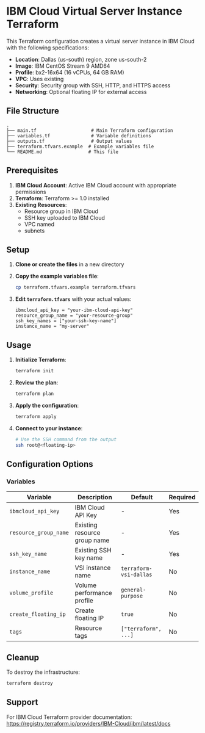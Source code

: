 # IBM Cloud Virtual Server Instance Terraform

This Terraform configuration creates a virtual server instance in IBM Cloud with the following specifications:

- **Location**: Dallas (us-south) region, zone us-south-2
- **Image**: IBM CentOS Stream 9 AMD64
- **Profile**: bx2-16x64 (16 vCPUs, 64 GB RAM)
- **VPC**: Uses existing
- **Security**: Security group with SSH, HTTP, and HTTPS access
- **Networking**: Optional floating IP for external access

## File Structure

```
.
├── main.tf                    # Main Terraform configuration
├── variables.tf               # Variable definitions
├── outputs.tf                 # Output values
├── terraform.tfvars.example  # Example variables file
└── README.md                 # This file
```

## Prerequisites

1. **IBM Cloud Account**: Active IBM Cloud account with appropriate permissions
2. **Terraform**: Terraform >= 1.0 installed
3. **Existing Resources**:
   - Resource group in IBM Cloud
   - SSH key uploaded to IBM Cloud
   - VPC named
   - subnets

## Setup

1. **Clone or create the files** in a new directory

2. **Copy the example variables file**:

   ```bash
   cp terraform.tfvars.example terraform.tfvars
   ```

3. **Edit `terraform.tfvars`** with your actual values:

   ```hcl
   ibmcloud_api_key = "your-ibm-cloud-api-key"
   resource_group_name = "your-resource-group"
   ssh_key_names = ["your-ssh-key-name"]
   instance_name = "my-server"
   ```

## Usage

1. **Initialize Terraform**:

   ```bash
   terraform init
   ```

2. **Review the plan**:

   ```bash
   terraform plan
   ```

3. **Apply the configuration**:

   ```bash
   terraform apply
   ```

4. **Connect to your instance**:

   ```bash
   # Use the SSH command from the output
   ssh root@<floating-ip>
   ```

## Configuration Options

### Variables

| Variable | Description | Default | Required |
|----------|-------------|---------|----------|
| `ibmcloud_api_key` | IBM Cloud API Key | - | Yes |
| `resource_group_name` | Existing resource group name | - | Yes |
| `ssh_key_name` | Existing SSH key name | - | Yes |
| `instance_name` | VSI instance name | `terraform-vsi-dallas` | No |
| `volume_profile` | Volume performance profile | `general-purpose` | No |
| `create_floating_ip` | Create floating IP | `true` | No |
| `tags` | Resource tags | `["terraform", ...]` | No |

## Cleanup

To destroy the infrastructure:

```bash
terraform destroy
```

## Support

For IBM Cloud Terraform provider documentation: https://registry.terraform.io/providers/IBM-Cloud/ibm/latest/docs